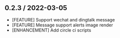 ## 0.2.3 / 2022-03-05

- [FEATURE] Support wechat and dingtalk message
- [FEATURE] Message support alerts image render
- [ENHANCEMENT] Add circle ci scripts
